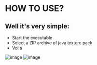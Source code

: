 # HOW TO USE?
## Well it's very simple:
 - Start the executable
 - Select a ZIP archive of java texture pack
 - Voila


![image](https://github.com/user-attachments/assets/d366e436-cdbc-4064-944d-551dfbb7df45)
![image](https://github.com/user-attachments/assets/3a8c684e-32d2-4cbf-b2bd-fdc9f2bd986f)

